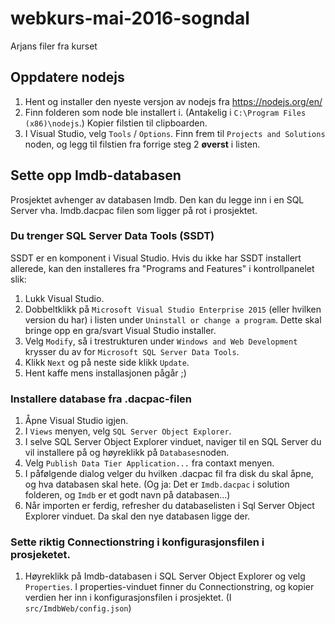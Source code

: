 # webkurs-mai-2016-sogndal
Arjans filer fra kurset


## Oppdatere nodejs
1. Hent og installer den nyeste versjon av nodejs fra https://nodejs.org/en/
2. Finn folderen som node ble installert i. (Antakelig i `C:\Program Files (x86)\nodejs`.) Kopier filstien til clipboarden.
3. I Visual Studio, velg `Tools` / `Options`. Finn frem til `Projects and Solutions` noden, og legg til filstien fra forrige steg 2 __øverst__ i listen.


## Sette opp Imdb-databasen
Prosjektet avhenger av databasen Imdb. Den kan du legge inn i en SQL Server vha. Imdb.dacpac filen som ligger på rot i prosjektet.


### Du trenger SQL Server Data Tools (SSDT)
SSDT er en komponent i Visual Studio. Hvis du ikke har SSDT installert allerede, kan den installeres fra "Programs and Features" i kontrollpanelet slik:

1. Lukk Visual Studio.
2. Dobbeltklikk på `Microsoft Visual Studio Enterprise 2015` (eller hvilken version du har) i listen under `Uninstall or change a program`. Dette skal bringe opp en gra/svart Visual Studio installer.
3. Velg `Modify`, så i trestrukturen under `Windows and Web Development` krysser du av for `Microsoft SQL Server Data Tools`.
4. Klikk `Next` og på neste side klikk `Update`.
5. Hent kaffe mens installasjonen pågår ;)


### Installere database fra .dacpac-filen
1. Åpne Visual Studio igjen.
2. I `Views` menyen, velg `SQL Server Object Explorer`.
3. I selve SQL Server Object Explorer vinduet, naviger til en SQL Server du vil installere på og høyreklikk på `Databases`noden.
4. Velg `Publish Data Tier Application...` fra contaxt menyen.
5. I påfølgende dialog velger du hvilken .dacpac fil fra disk du skal åpne, og hva databasen skal hete. (Og ja: Det er `Imdb.dacpac` i solution folderen, og `Imdb` er et godt navn på databasen...)
6. Når importen er ferdig, refresher du databaselisten i Sql Server Object Explorer vinduet. Da skal den nye databasen ligge der.


### Sette riktig Connectionstring i konfigurasjonsfilen i prosjeketet.
1. Høyreklikk på Imdb-databasen i SQL Server Object Explorer og velg `Properties`. I properties-vinduet finner du Connectionstring, og kopier verdien her inn i konfigurasjonsfilen i prosjektet. (I `src/ImdbWeb/config.json`)


